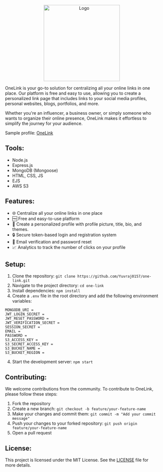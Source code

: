 <p align="center"><img src="https://onelinkprofile.s3.ap-south-1.amazonaws.com/image-removebg-preview.png" alt="Logo" width="250px" height="250px""></p>


<a href="https://one-link.live" style="text-decoration:none;font-size=20px;">OneLink </a> is your go-to solution for centralizing all your online links in one place. Our platform is free and easy to use, allowing you to create a personalized link page that includes links to your social media profiles, personal websites, blogs, portfolios, and more.

Whether you're an influencer, a business owner, or simply someone who wants to organize their online presence, OneLink makes it effortless to simplify the journey for your audience.

Sample profile: [OneLink](https://one-link.live/profile/OneLink)

## Tools:
- Node.js
- Express.js
- MongoDB (Mongoose)
- HTML, CSS, JS
- EJS
- AWS S3


## Features:
- 🌐 Centralize all your online links in one place
- 🆓 Free and easy-to-use platform
- 🔗 Create a personalized profile with profile picture, title, bio, and themes.
- 🔒 Secure token-based login and registration system
- 📧 Email verification and password reset
- 📈 Analytics to track the number of clicks on your profile


## Setup:
1. Clone the repository: `git clone https://github.com/Yuvraj0157/one-link.git`
2. Navigate to the project directory: `cd one-link`
3. Install dependencies: `npm install`
5. Create a `.env` file in the root directory and add the following environment variables:
```
MONGODB_URI = 
JWT_LOGIN_SECRET = 
JWT_RESET_PASSWORD = 
JWT_VERIFICATION_SECRET =
SESSION_SECRET = 
EMAIL = 
PASSWORD = 
S3_ACCESS_KEY = 
S3_SECRET_ACCESS_KEY = 
S3_BUCKET_NAME = 
S3_BUCKET_REGION =
```

4. Start the development server: `npm start`


## Contributing:
We welcome contributions from the community. To contribute to OneLink, please follow these steps:
1. Fork the repository
2. Create a new branch: `git checkout -b feature/your-feature-name`
3. Make your changes and commit them: `git commit -m "Add your commit message"`
4. Push your changes to your forked repository: `git push origin feature/your-feature-name`
5. Open a pull request

## License:
This project is licensed under the MIT License. See the [LICENSE](./LICENSE) file for more details.
